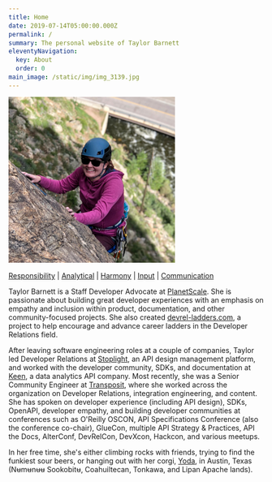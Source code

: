 ```yaml
---
title: Home
date: 2019-07-14T05:00:00.000Z
permalink: /
summary: The personal website of Taylor Barnett
eleventyNavigation:
  key: About
  order: 0
main_image: /static/img/img_3139.jpg
---
```

<img src="/static/img/img_3139.jpg" alt="Taylor Climbing in Clear Creek Canyon" style="width: 65%;"/>

[Responsibility](http://news.gallup.com/businessjournal/706/responsibility.aspx) | [Analytical](http://news.gallup.com/businessjournal/631/analytical.aspx) | [Harmony](http://news.gallup.com/businessjournal/676/harmony.aspx) | [Input](http://news.gallup.com/businessjournal/688/input.aspx) | [Communication](http://news.gallup.com/businessjournal/643/communication.aspx)

Taylor Barnett is a Staff Developer Advocate at [](https://transposit.com)[PlanetScale](https://planetscale.com). She is passionate about building great developer experiences with an emphasis on empathy and inclusion within product, documentation, and other community-focused projects. She also created [devrel-ladders.com](https://www.devrel-ladders.com/), a project to help encourage and advance career ladders in the Developer Relations field.

After leaving software engineering roles at a couple of companies, Taylor led Developer Relations at [Stoplight](https://stoplight.io), an API design management platform, and worked with the developer community, SDKs, and documentation at [Keen](https://keen.io), a data analytics API company. Most recently, she was a Senior Community Engineer at [Transposit](https://transposit.com), where she worked across the organization on Developer Relations, integration engineering, and content. She has spoken on developer experience (including API design), SDKs, OpenAPI, developer empathy, and building developer communities at conferences such as O'Reilly OSCON, API Specifications Conference (also the conference co-chair), GlueCon, multiple API Strategy & Practices, API the Docs, AlterConf, DevRelCon, DevXcon, Hackcon, and various meetups. 

In her free time, she's either climbing rocks with friends, trying to find the funkiest sour beers, or hanging out with her corgi, [Yoda](https://instagram.com/yoda_atx), in Austin, Texas (Nʉmʉnʉʉ Sookobitʉ, Coahuiltecan, Tonkawa, and Lipan Apache lands).
